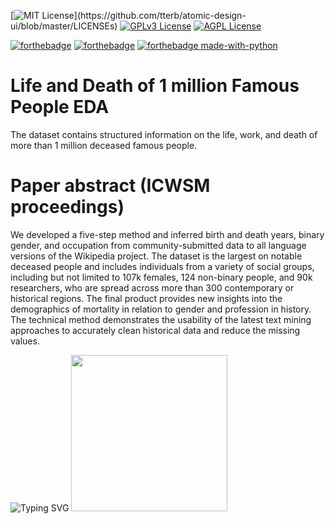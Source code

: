 [![MIT License](https://img.shields.io/apm/l/atomic-design-ui.svg?)](https://github.com/tterb/atomic-design-ui/blob/master/LICENSEs)
[![GPLv3 License](https://img.shields.io/badge/License-GPL%20v3-yellow.svg)](https://opensource.org/licenses/)
[![AGPL License](https://img.shields.io/badge/license-AGPL-blue.svg)](http://www.gnu.org/licenses/agpl-3.0)


[![forthebadge](https://forthebadge.com/images/badges/gluten-free.svg)](https://www.python.org/)
[![forthebadge](https://forthebadge.com/images/badges/built-with-love.svg)](https://www.python.org/)
[![forthebadge made-with-python](http://ForTheBadge.com/images/badges/made-with-python.svg)](https://www.python.org/)

# Life and Death of 1 million Famous People EDA
The dataset contains structured information on the life, work, and death of more than 1 million deceased famous people.

# Paper abstract (ICWSM proceedings)
We developed a five-step method and inferred birth and death years, binary gender, and occupation from community-submitted data to all language versions of the Wikipedia project. The dataset is the largest on notable deceased people and includes individuals from a variety of social groups, including but not limited to 107k females, 124 non-binary people, and 90k researchers, who are spread across more than 300 contemporary or historical regions. The final product provides new insights into the demographics of mortality in relation to gender and profession in history. The technical method demonstrates the usability of the latest text mining approaches to accurately clean historical data and reduce the missing values.


![Typing SVG](https://readme-typing-svg.herokuapp.com?size=30&color=F73078&width=900&height=45&lines=Kaggle+Link+Here)
<a href="https://www.kaggle.com/code/abdullahsangha/death-note-eda"><img width="250px" src="https://github.com/HeadHunter172051/american-sign-LANG-ALPHAET/blob/main/logs.png"/></a>
